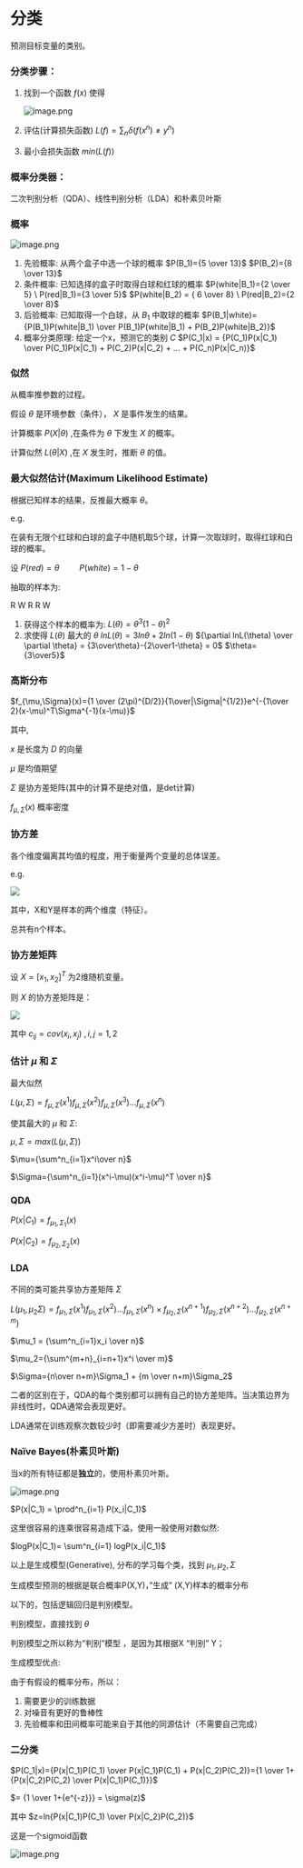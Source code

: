 # 分类

预测目标变量的类别。

### 分类步骤：

1. 找到一个函数 $f(x)$ 使得

   ![image.png](./assets/1673916539349-image.png)
2. 评估(计算损失函数)
   $L(f)=\sum_n \delta(f(x^n) \neq y^n)$
3. 最小会损失函数
   $min(L(f))$

### 概率分类器：

二次判别分析（QDA）、线性判别分析（LDA）和朴素贝叶斯

### 概率

![image.png](./assets/image.png)

1. 先验概率: 从两个盒子中选一个球的概率
   $P(B_1)={5 \over 13}$
   $P(B_2)={8 \over 13}$
2. 条件概率: 已知选择的盒子时取得白球和红球的概率
   $P(white|B_1)={2 \over 5} \ P(red|B_1)={3 \over 5}$
   $P(white|B_2) = { 6 \over 8} \ P(red|B_2)={2 \over 8}$
3. 后验概率: 已知取得一个白球，从 $B_1$ 中取球的概率
   $P(B_1|white)={P(B_1)P(white|B_1) \over P(B_1)P(white|B_1) + P(B_2)P(white|B_2)}$
4. 概率分类原理: 给定一个x，预测它的类别 $C$
   $P(C_1|x) = {P(C_1)P(x|C_1) \over P(C_1)P(x|C_1) + P(C_2)P(x|C_2) + ... + P(C_n)P(x|C_n)}$

### 似然

从概率推参数的过程。

假设 $\theta$ 是环境参数（条件）， $X$ 是事件发生的结果。

计算概率 $P(X|\theta)$ ,在条件为 $\theta$ 下发生 $X$ 的概率。

计算似然 $L(\theta|X)$ ,在 $X$ 发生时，推断 $\theta$ 的值。

### 最大似然估计(Maximum Likelihood Estimate)

根据已知样本的结果，反推最大概率 $\theta$。

e.g.

在装有无限个红球和白球的盒子中随机取5个球，计算一次取球时，取得红球和白球的概率。

设 $P(red)=\theta \ \ \ \ \ \ \ \ \ P(white)=1-\theta$

抽取的样本为:

R W R R W

1. 获得这个样本的概率为: $L(\theta)=\theta^3(1-\theta)^2$
2. 求使得 $L(\theta)$ 最大的 $\theta$
   $ln L(\theta) =3ln\theta+2ln(1-\theta)$
   ${\partial lnL(\theta) \over \partial \theta} = {3\over\theta}-{2\over1-\theta} = 0$
   $\theta={3\over5}$

### 高斯分布

$f_{\mu,\Sigma}(x)={1 \over (2\pi)^{D/2}}{1\over|\Sigma|^{1/2}}e^{-{1\over 2}(x-\mu)^T\Sigma^{-1}(x-\mu)}$

其中,

$x$ 是长度为 $D$ 的向量

$\mu$ 是均值期望

$\Sigma$ 是协方差矩阵(其中的计算不是绝对值，是det计算)

$f_{\mu,\Sigma}(x)$ 概率密度

### 协方差

各个维度偏离其均值的程度，用于衡量两个变量的总体误差。

e.g.

![](https://img-blog.csdnimg.cn/img_convert/e561249f59f6e071860de253ebf3274f.png)

其中，X和Y是样本的两个维度（特征）。

总共有n个样本。

### 协方差矩阵

设 $X=[x_1,x_2]^T$ 为2维随机变量。

则 $X$ 的协方差矩阵是：

![](https://bkimg.cdn.bcebos.com/formula/b28e723b30e0f878d6446b1008a8005b.svg)

其中 $c_{ij}=cov(x_i,x_j) \ ,i,j=1,2$

### 估计 $\mu$ 和 $\Sigma$

最大似然

$L(\mu,\Sigma)=f_{\mu,\Sigma}(x^1)f_{\mu,\Sigma}(x^2)f_{\mu,\Sigma}(x^3)...f_{\mu,\Sigma}(x^n)$

使其最大的 $\mu$ 和 $\Sigma$:

$\mu,\Sigma=max(L(\mu,\Sigma))$

$\mu={\sum^n_{i=1}x^i\over n}$

$\Sigma={\sum^n_{i=1}(x^i-\mu)(x^i-\mu)^T \over n}$

### QDA

$P(x| C_1)=f_{\mu_1,\Sigma_1}(x)$

$P(x|C_2)=f_{\mu_2,\Sigma_2}(x)$

### LDA

不同的类可能共享协方差矩阵 $Σ$

$L(\mu_1,\mu_2\Sigma)=f_{\mu_1,\Sigma}(x^1)f_{\mu_1,\Sigma}(x^2)...f_{\mu_1,\Sigma}(x^n) \times f_{\mu_2,\Sigma}(x^{n+1})f_{\mu_2,\Sigma}(x^{n+2})...f_{\mu_2,\Sigma}(x^{n+m})$

$\mu_1 = {\sum^n_{i=1}x_i \over n}$

$\mu_2={\sum^{m+n}_{i=n+1}x^i \over m}$

$\Sigma={n\over n+m}\Sigma_1 + {m \over n+m}\Sigma_2$

二者的区别在于，QDA的每个类别都可以拥有自己的协方差矩阵。当决策边界为非线性时，QDA通常会表现更好。

LDA通常在训练观察次数较少时（即需要减少方差时）表现更好。

### Naïve Bayes(朴素贝叶斯)

当x的所有特征都是**独立**的，使用朴素贝叶斯。

![image.png](./assets/1673637220767-image.png)

$P(x|C_1) = \prod^n_{i=1} P(x_i|C_1)$

这里很容易的连乘很容易造成下溢，使用一般使用对数似然:

$logP(x|C_1)= \sum^n_{i=1} logP(x_i|C_1)$

以上是生成模型(Generative), 分布的学习每个类，找到 $\mu_1,\mu_2,\Sigma$

生成模型预测的根据是联合概率P(X,Y)，”生成” (X,Y)样本的概率分布

以下的，包括逻辑回归是判别模型。

判别模型，直接找到 $\theta$

判别模型之所以称为“判别”模型 ，是因为其根据X “判别” Y；

生成模型优点:

由于有假设的概率分布，所以：

1. 需要更少的训练数据
2. 对噪音有更好的鲁棒性
3. 先验概率和田间概率可能来自于其他的同源估计（不需要自己完成）

### 二分类

$P(C_1|x)={P(x|C_1)P(C_1) \over P(x|C_1)P(C_1) + P(x|C_2)P(C_2)}={1 \over 1+{P(x|C_2)P(C_2) \over P(x|C_1)P(C_1)}}$

$= {1 \over 1+{e^{-z}}} = \sigma(z)$

其中 $z=ln{P(x|C_1)P(C_1) \over P(x|C_2)P(C_2)}$

这是一个sigmoid函数

![image.png](./assets/1673880027067-image.png)
